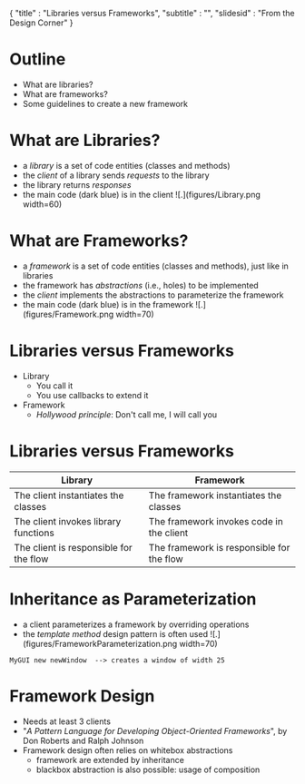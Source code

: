 {"title" : "Libraries versus Frameworks","subtitle" : "","slidesid" : "From the Design Corner"}# Outline- What are libraries?- What are frameworks?- Some guidelines to create a new framework# What are Libraries?- a _library_ is a set of code entities \(classes and methods\)- the _client_ of a library sends _requests_ to the library- the library returns _responses_- the main code \(dark blue\) is in the client![.](figures/Library.png width=60)# What are Frameworks?- a _framework_ is a set of code entities \(classes and methods\), just like in libraries- the framework has _abstractions_ \(i.e., holes\) to be implemented- the _client_ implements the abstractions to parameterize the framework- the main code \(dark blue\) is in the framework![.](figures/Framework.png width=70)# Libraries versus Frameworks- Library  - You call it  - You use callbacks to extend it- Framework  - _Hollywood principle_: Don't call me, I will call you# Libraries versus Frameworks| Library | Framework || --- | --- || The client instantiates the classes | The framework instantiates the classes || The client invokes library functions | The framework invokes code in the client || The client is responsible for the flow | The framework is responsible for the flow |# Inheritance as Parameterization- a client parameterizes a framework by overriding operations- the _template method_ design pattern is often used![.](figures/FrameworkParameterization.png width=70)```language=smalltalkMyGUI new newWindow  --> creates a window of width 25```# Framework Design- Needs at least 3 clients- "_A Pattern Language for Developing Object-Oriented Frameworks_", by Don Roberts and Ralph Johnson- Framework design often relies on whitebox abstractions  - framework are extended by inheritance  - blackbox abstraction is also possible: usage of composition